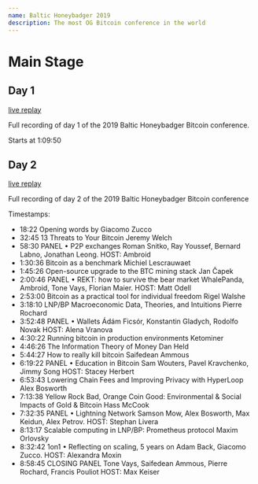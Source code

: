 ```yaml
---
name: Baltic Honeybadger 2019
description: The most OG Bitcoin conference in the world
---
```


# Main Stage

## Day 1

[live replay](https://youtu.be/2IpZWSWUIVE)

Full recording of day 1 of the 2019 Baltic Honeybadger Bitcoin conference.

Starts at 1:09:50

## Day 2

[live replay](https://youtu.be/ns_I2LpeAbQ)

Full recording of day 2 of the 2019 Baltic Honeybadger Bitcoin conference

Timestamps:
- 18:22 Opening words by Giacomo Zucco
- 32:45 13 Threats to Your Bitcoin Jeremy Welch
- 58:30 PANEL • P2P exchanges Roman Snitko, Ray Youssef, Bernard Labno, Jonathan Leong. HOST: Ambroid
- 1:30:36 Bitcoin as a benchmark Michiel Lescrauwaet
- 1:45:26 Open-source upgrade to the BTC mining stack    Jan Čapek
- 2:00:46 PANEL • REKT: how to survive the bear market    WhalePanda, Ambroid, Tone Vays, Florian Maier. HOST: Matt Odell
- 2:53:00 Bitcoin as a practical tool for individual freedom    Rigel Walshe
- 3:18:10 LNP/BP Macroeconomic Data, Theories, and Intuitions Pierre Rochard
- 3:52:48 PANEL • Wallets Ádám Ficsór, Konstantin Gladych, Rodolfo Novak HOST: Alena Vranova
- 4:30:22 Running bitcoin in production environments    Ketominer
- 4:46:26 The Information Theory of Money Dan Held
- 5:44:27 How to really kill bitcoin Saifedean Ammous
- 6:19:22 PANEL • Education in Bitcoin    Sam Wouters, Pavel Kravchenko, Jimmy Song HOST: Stacey Herbert
- 6:53:43 Lowering Chain Fees and Improving Privacy with HyperLoop Alex Bosworth
- 7:13:38 Yellow Rock Bad, Orange Coin Good: Environmental & Social Impacts of Gold & Bitcoin    Hass McCook
- 7:32:35 PANEL • Lightning Network    Samson Mow, Alex Bosworth, Max Keidun, Alex Petrov. HOST: Stephan Livera
- 8:13:17 Scalable computing in LNP/BP: Prometheus protocol Maxim Orlovsky
- 8:32:42 1on1 • Reflecting on scaling, 5 years on Adam Back, Giacomo Zucco. HOST: Alexandra Moxin
- 8:58:45 CLOSING PANEL Tone Vays, Saifedean Ammous, Pierre Rochard, Francis Pouliot HOST: Max Keiser
